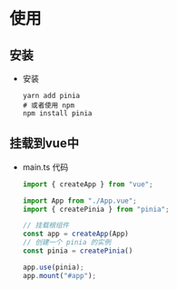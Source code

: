 # 使用

## 安装

+ 安装

  ```shell
  yarn add pinia
  # 或者使用 npm
  npm install pinia
  ```

## 挂载到vue中

+ main.ts 代码

  ```js
  import { createApp } from "vue";

  import App from "./App.vue";
  import { createPinia } from "pinia";

  // 挂载根组件
  const app = createApp(App)
  // 创建一个 pinia 的实例
  const pinia = createPinia()

  app.use(pinia);
  app.mount("#app");
  ```
